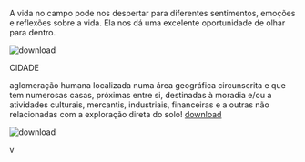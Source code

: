 <!DOCTYPE html>
<html lang="pt-BR">
<head>
    <meta charset="UTF-8">
    <meta name="viewport" content="width=device-width, initial-scale=1.0">



A vida no campo pode nos despertar para diferentes sentimentos, emoções e reflexões sobre a vida. Ela nos dá uma excelente oportunidade de olhar para dentro.


![download](https://github.com/bahne724/agrinho/assets/172455437/5a7bea00-85e3-4c4f-82a9-0d305742587d)

CIDADE


aglomeração humana localizada numa área geográfica circunscrita e que tem numerosas casas, próximas entre si, destinadas à moradia e/ou a atividades culturais, mercantis, industriais, financeiras e a outras não relacionadas com a exploração direta do solo!
[download](https://github.com/bahne724/agrinho/assets/172455437/23ab8d2c-0e94-41ab-b460-44a9581bff74)


![download](https://github.com/bahne724/agrinho/assets/172455437/384285d5-1196-4eb2-accb-a67fe2f7b08b)













v
